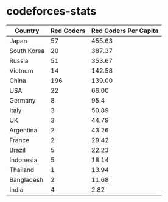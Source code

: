# codeforces-stats


|Country | Red Coders| Red Coders Per Capita|
|--------|---------|----------|
|Japan | 57| 455.63|
|South Korea | 20| 387.37|
|Russia | 51| 353.67 |
|Vietnum | 14| 142.58|
|China | 196| 139.00 |
|USA | 22| 66.00|
|Germany | 8| 95.4|
|Italy | 3| 50.89|
|UK | 3| 44.79|
|Argentina | 2| 43.26|
|France | 2| 29.42|
|Brazil | 5| 22.23|
|Indonesia | 5| 18.14|
|Thailand | 1| 13.94|
|Bangladesh | 2| 11.68|
|India | 4| 2.82|


